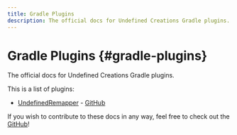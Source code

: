 ```yaml
---
title: Gradle Plugins
description: The official docs for Undefined Creations Gradle plugins.
---
```


# Gradle Plugins {#gradle-plugins}

The official docs for Undefined Creations Gradle plugins.

This is a list of plugins:
- [UndefinedRemapper](/gradle-plugins/remapper) - [GitHub](https://github.com/UndefinedCreations/UndefinedRemapper)

If you wish to contribute to these docs in any way, feel free to check out the [GitHub](https://github.com/UndefinedCreation/undefined-docs)!